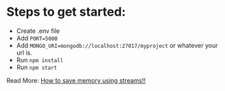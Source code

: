 # Steps to get started:

- Create .env file
- Add `PORT=5000`
- Add `MONGO_URI=mongodb://localhost:27017/myproject` or whatever your url is.
- Run `npm install`
- Run `npm start`

Read More: [How to save memory using streams!!](https://www.freecodecamp.org/news/node-js-streams-everything-you-need-to-know-c9141306be93/)